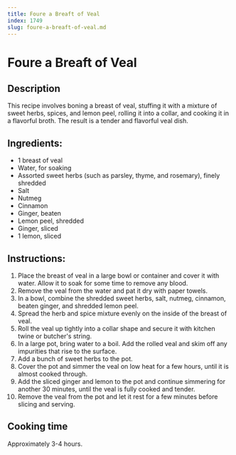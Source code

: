 ```yaml
---
title: Foure a Breaft of Veal
index: 1749
slug: foure-a-breaft-of-veal.md
---
```


# Foure a Breaft of Veal

## Description
This recipe involves boning a breast of veal, stuffing it with a mixture of sweet herbs, spices, and lemon peel, rolling it into a collar, and cooking it in a flavorful broth. The result is a tender and flavorful veal dish.

## Ingredients:
- 1 breast of veal
- Water, for soaking
- Assorted sweet herbs (such as parsley, thyme, and rosemary), finely shredded
- Salt
- Nutmeg
- Cinnamon
- Ginger, beaten
- Lemon peel, shredded
- Ginger, sliced
- 1 lemon, sliced

## Instructions:
1. Place the breast of veal in a large bowl or container and cover it with water. Allow it to soak for some time to remove any blood. 
2. Remove the veal from the water and pat it dry with paper towels.
3. In a bowl, combine the shredded sweet herbs, salt, nutmeg, cinnamon, beaten ginger, and shredded lemon peel.
4. Spread the herb and spice mixture evenly on the inside of the breast of veal.
5. Roll the veal up tightly into a collar shape and secure it with kitchen twine or butcher's string.
6. In a large pot, bring water to a boil. Add the rolled veal and skim off any impurities that rise to the surface.
7. Add a bunch of sweet herbs to the pot.
8. Cover the pot and simmer the veal on low heat for a few hours, until it is almost cooked through.
9. Add the sliced ginger and lemon to the pot and continue simmering for another 30 minutes, until the veal is fully cooked and tender.
10. Remove the veal from the pot and let it rest for a few minutes before slicing and serving.

## Cooking time
Approximately 3-4 hours.